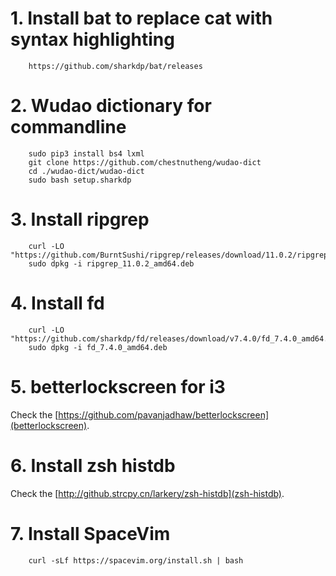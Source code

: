 # 1. Install bat to replace cat with syntax highlighting
```
    https://github.com/sharkdp/bat/releases
```
# 2. Wudao dictionary for commandline
```
    sudo pip3 install bs4 lxml
    git clone https://github.com/chestnutheng/wudao-dict
    cd ./wudao-dict/wudao-dict
    sudo bash setup.sharkdp
```
# 3. Install ripgrep
```
    curl -LO "https://github.com/BurntSushi/ripgrep/releases/download/11.0.2/ripgrep_11.0.2_amd64.deb"
    sudo dpkg -i ripgrep_11.0.2_amd64.deb

```
# 4. Install fd
```
    curl -LO "https://github.com/sharkdp/fd/releases/download/v7.4.0/fd_7.4.0_amd64.deb"
    sudo dpkg -i fd_7.4.0_amd64.deb

```

# 5. betterlockscreen for i3
Check the [https://github.com/pavanjadhaw/betterlockscreen](betterlockscreen).

# 6. Install zsh histdb
Check the [http://github.strcpy.cn/larkery/zsh-histdb](zsh-histdb).

# 7. Install SpaceVim
```
    curl -sLf https://spacevim.org/install.sh | bash
```
